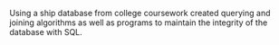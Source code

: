 Using a ship database from college coursework created querying and joining algorithms as well as programs to maintain the integrity of the database with SQL.
